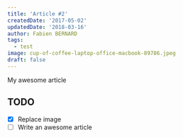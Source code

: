```yaml
---
title: 'Article #2'
createdDate: '2017-05-02'
updatedDate: '2018-03-16'
author: Fabien BERNARD
tags:
  - test
image: cup-of-coffee-laptop-office-macbook-89786.jpeg
draft: false
---
```


My awesome article

## TODO

-   [x] Replace image
-   [ ] Write an awesome article

